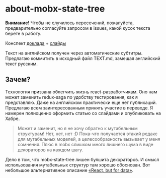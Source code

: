 # about-mobx-state-tree

**Внимание!** Чтобы не случилось пересечений, пожалуйста, предварительно согласуйте запросом в issues, какой кусок текста берете в работу.

Конспект [доклада](https://www.youtube.com/watch?v=ta8QKmNRXZM) + [слайды](https://immer-mutable-state.surge.sh/)

Текст на английском получен через автоматические субтитры. Предлагаю коммитить в исходный файл TEXT.md, замещая английский текст русским.

## Зачем?

Технология призвана облегчить жизнь react-разработчикам. Оно нам может заменить redux-saga по удобству тестирования, как я представляю. Даже на английском практически еще нет публикаций. Предлагаю всем заинтересованным принять участие в переводе. Я намерен полноценно оформить статью со слайдами и опубликовать на Хабре.

> Может и заменит, но я не хочу обратно к мутабельным структурам! Нет, нет, нет :D 
Пока-что получается этакий редакс для мутабельных моделей, а целесообразность вызывает у меня сомнения. Плюс в mobx слишком много лишнего шума в виде декораторов на каждом шагу.

Дело в том, что mobx-state-tree лишен булшита декораторов. И смысл использования мутабельных структур там хорошо обоснован. Вот небольшое альтернативное описание [«React, but for data»](http://danielearwicker.github.io/json_mobx_Like_React_but_for_Data_Part_2_.html).